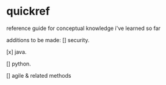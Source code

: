 # quickref
reference guide for conceptual knowledge i've learned so far

additions to be made:
[] security.

[x] java.

[] python.

[] agile & related methods
